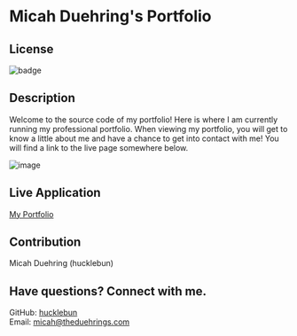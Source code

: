 # Micah Duehring's Portfolio

## License
![badge](https://img.shields.io/badge/license-MIT-brightgreen)

## Description
Welcome to the source code of my portfolio! Here is where I am currently running my professional portfolio. When viewing my portfolio, you will get to know a little about me and have a chance to get into contact with me! You will find a link to the live page somewhere below.

![image](https://user-images.githubusercontent.com/62036600/141824093-dd1ba42b-74b9-4aea-997f-c3ae31a95179.png)

## Live Application
[My Portfolio](https://hucklebun.github.io/react-portfolio/)

## Contribution
Micah Duehring (hucklebun)

## Have questions? Connect with me.
GitHub: [hucklebun](https://github.com/hucklebun/)
</br>
Email: micah@theduehrings.com
